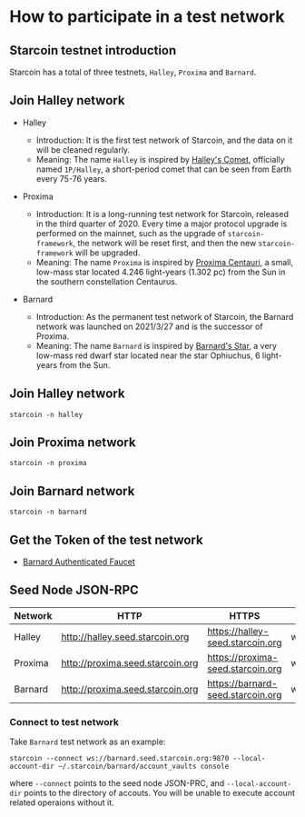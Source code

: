 # How to participate in a test network

## Starcoin testnet introduction

Starcoin has a total of three testnets, `Halley`, `Proxima` and `Barnard`.

## Join Halley network

- Halley
  - Introduction: It is the first test network of Starcoin, and the data on it will be cleaned regularly.
  - Meaning: The name `Halley` is inspired by [Halley's Comet](https://en.wikipedia.org/wiki/Halley%27s_Comet), officially named `1P/Halley`, a short-period comet that can be seen from Earth every 75-76 years.

- Proxima
  - Introduction: It is a long-running test network for Starcoin, released in the third quarter of 2020. Every time a major protocol upgrade is performed on the mainnet, such as the upgrade of `starcoin-framework`, the network will be reset first, and then the new `starcoin-framework` will be upgraded.
  - Meaning: The name `Proxima` is inspired by [Proxima Centauri](https://en.wikipedia.org/wiki/Proxima_Centauri), a small, low-mass star located 4.246 light-years (1.302 pc) from the Sun in the southern constellation Centaurus.

- Barnard
  - Introduction: As the permanent test network of Starcoin, the Barnard network was launched on 2021/3/27 and is the successor of Proxima.
  - Meaning: The name `Barnard` is inspired by [Barnard's Star](https://en.wikipedia.org/wiki/Barnard%27s_Star), a very low-mass red dwarf star located near the star Ophiuchus, 6 light-years from the Sun.

## Join Halley network

```shell
starcoin -n halley
```

## Join Proxima network

```shell
starcoin -n proxima
```

## Join Barnard network

```shell
starcoin -n barnard
```

## Get the Token of the test network

- [Barnard Authenticated Faucet](https://faucet.starcoin.org/barnard)

## Seed Node JSON-RPC

| Network | HTTP                             | HTTPS                             | WebSocket                           |
|---------|----------------------------------|-----------------------------------|-------------------------------------|
| Halley  | http://halley.seed.starcoin.org  | https://halley-seed.starcoin.org  | ws://halley.seed.starcoin.org:9870  |
| Proxima | http://proxima.seed.starcoin.org | https://proxima-seed.starcoin.org | ws://proxima.seed.starcoin.org:9870 |
| Barnard | http://proxima.seed.starcoin.org | https://barnard-seed.starcoin.org | ws://barnard.seed.starcoin.org:9870 |

### Connect to test network

Take `Barnard` test network as an example:

```shell
starcoin --connect ws://barnard.seed.starcoin.org:9870 --local-account-dir ~/.starcoin/barnard/account_vaults console
```

where `--connect` points to the seed node JSON-PRC, and `--local-account-dir` points to the directory of accouts. You will be unable to execute account related operaions without it.

